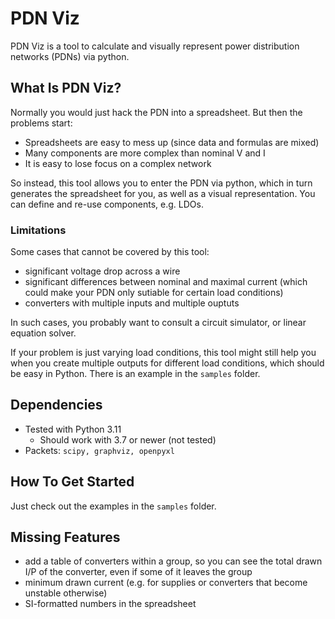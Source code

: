 PDN Viz
=======

PDN Viz is a tool to calculate and visually represent power distribution networks (PDNs) via python.


What Is PDN Viz?
----------------

Normally you would just hack the PDN into a spreadsheet. But then the problems start:
- Spreadsheets are easy to mess up (since data and formulas are mixed)
- Many components are more complex than nominal V and I
- It is easy to lose focus on a complex network

So instead, this tool allows you to enter the PDN via python, which in turn generates the spreadsheet for you, as well as a visual representation. You can define and re-use components, e.g. LDOs.


### Limitations

Some cases that cannot be covered by this tool:
- significant voltage drop across a wire
- significant differences between nominal and maximal current (which could make your PDN only sutiable for certain load conditions)
- converters with multiple inputs and multiple ouptuts

In such cases, you probably want to consult a circuit simulator, or linear equation solver.

If your problem is just varying load conditions, this tool might still help you when you create multiple outputs for different load conditions, which should be easy in Python. There is an example in the `samples` folder.


Dependencies
------------

- Tested with Python 3.11
    - Should work with 3.7 or newer (not tested)
- Packets: `scipy, graphviz, openpyxl`


How To Get Started
------------------

Just check out the examples in the `samples` folder.


Missing Features
----------------

- add a table of converters within a group, so you can see the total drawn I/P of the converter, even if some of it leaves the group
- minimum drawn current (e.g. for supplies or converters that become unstable otherwise)
- SI-formatted numbers in the spreadsheet

